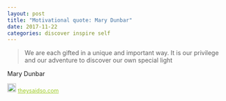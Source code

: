 ```yaml
---
layout: post
title: "Motivational quote: Mary Dunbar"
date: 2017-11-22
categories: discover inspire self
---
```

> We are each gifted in a unique and important way. It is our privilege and our adventure to discover our own special light

Mary Dunbar

<span style="z-index:50;font-size:0.9em;"><img src="https://theysaidso.com/branding/theysaidso.png" height="20" width="20" alt="theysaidso.com"/><a href="https://theysaidso.com" title="Powered by quotes from theysaidso.com" style="color: #9fcc25; margin-left: 4px; vertical-align: middle;">theysaidso.com</a></span>

